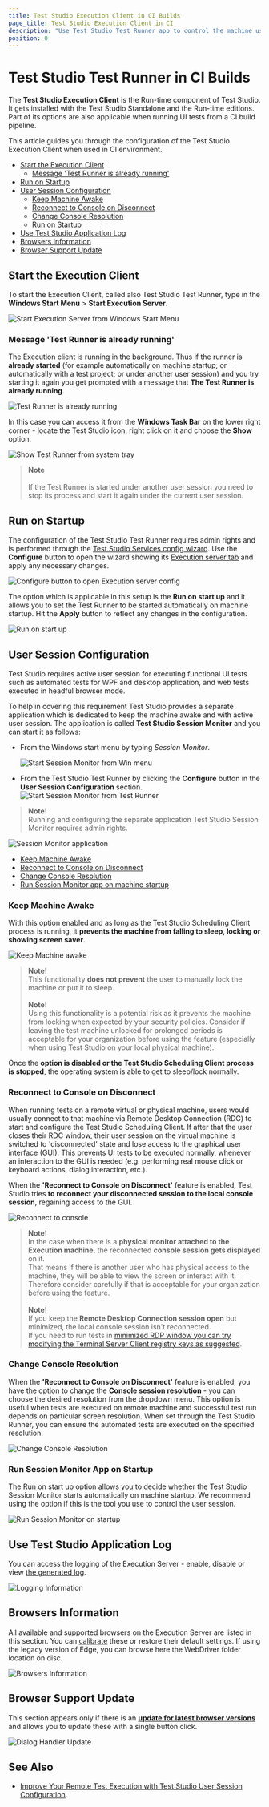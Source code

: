 ```yaml
---
title: Test Studio Execution Client in CI Builds
page_title: Test Studio Execution Client in CI
description: "Use Test Studio Test Runner app to control the machine user session when running UI tests as part of CI pipeline. "
position: 0
---
```

# Test Studio Test Runner in CI Builds

The **Test Studio Execution Client** is the Run-time component of Test Studio. It gets installed with the Test Studio Standalone and the Run-time editions. Part of its options are also applicable when running UI tests from a CI build pipeline.

This article guides you through the configuration of the Test Studio Execution Client when used in CI environment. 

<!-- no toc -->
- [Start the Execution Client](#start-the-execution-client)
    - [Message 'Test Runner is already running'](#message-test-runner-is-already-running)
- [Run on Startup](#run-on-startup)
- [User Session Configuration](#user-session-configuration)
  - [Keep Machine Awake](#keep-machine-awake)
  - [Reconnect to Console on Disconnect](#reconnect-to-console-on-disconnect)
  - [Change Console Resolution](#change-console-resolution)
  - [Run on Startup](#run-on-startup-1)
- [Use Test Studio Application Log](#use-test-studio-application-log)
- [Browsers Information](#browsers-information)
- [Browser Support Update](#browser-support-update)



## Start the Execution Client

To start the Execution Client, called also Test Studio Test Runner, type in the __Windows Start Menu__ > **Start Execution Server**.

![Start Execution Server from Windows Start Menu][1a]

### Message 'Test Runner is already running'

The Execution client is running in the background. Thus if the runner is __already started__ (for example automatically on machine startup; or automatically with a test project; or under another user session) and you try starting it again you get prompted with a message that **The Test Runner is already running**. 

![Test Runner is already running][0]

In this case you can access it from the __Windows Task Bar__ on the lower right corner - locate the Test Studio icon, right click on it and choose the **Show** option. 

![Show Test Runner from system tray][1]

> __Note__
><br>
><br>
> If the Test Runner is started under another user session you need to stop its process and start it again under the current user session. 

## Run on Startup

The configuration of the Test Studio Test Runner requires admin rights and is performed through the <a href="/automated-tests/scheduling/multiple-machines-scheduling-setup/create-scheduling-server" target="_blank">Test Studio Services config wizard</a>. Use the __Configure__ button to open the wizard showing its <a href="/automated-tests/scheduling/multiple-machines-scheduling-setup/create-scheduling-server#execution-server-tab" target="_blank">Execution server tab</a> and apply any necessary changes. 

![Configure button to open Execution server config](/img/features/scheduling-test-runs/create-execution-server/fig2-configure-button.png)

The option which is applicable in this setup is the **Run on start up**  and it allows you to set the Test Runner to be started automatically on machine startup. Hit the __Apply__ button to reflect any changes in the configuration. 

![Run on start up][7]

## User Session Configuration

Test Studio requires active user session for executing functional UI tests such as automated tests for WPF and desktop application, and web tests executed in headful browser mode. 

To help in covering this requirement Test Studio provides a separate application which is dedicated to keep the machine awake and with active user session. The application is called __Test Studio Session Monitor__ and you can start it as follows: 

- From the Windows start menu by typing _Session Monitor_.
  
    ![Start Session Monitor from Win menu][8a]

- From the Test Studio Test Runner by clicking the __Configure__ button in the __User Session Configuration__ section. 
    ![Start Session Monitor from Test Runner][8b]

> __Note!__ 
><br> 
> Running and configuring the separate application Test Studio Session Monitor requires admin rights. 

![Session Monitor application][8]

* [Keep Machine Awake](#keep-machine-awake)
* [Reconnect to Console on Disconnect](#reconnect-to-console-on-disconnect)
* [Change Console Resolution](#change-console-resolution)
* [Run Session Monitor app on machine startup](#run-session-monitor-app-on-startup)

### Keep Machine Awake

With this option enabled and as long as the Test Studio Scheduling Client process is running, it __prevents the machine from falling to sleep, locking or showing screen saver__.

![Keep Machine awake][9]

> __Note!__ 
><br> 
> This functionality __does not prevent__ the user to manually lock the machine or put it to sleep.
><br> 
><br>
> __Note!__ 
><br> 
> Using this functionality is a potential risk as it prevents the machine from locking when expected by your security policies. Consider if leaving the test machine unlocked for prolonged periods is acceptable for your organization before using the feature (especially when using Test Studio on your local physical machine).

Once the __option is disabled or the Test Studio Scheduling Client process is stopped__, the operating system is able to get to sleep/lock normally.

### Reconnect to Console on Disconnect

When running tests on a remote virtual or physical machine, users would usually connect to that machine via Remote Desktop Connection (RDC) to start and configure the Test Studio Scheduling Client. If after that the user closes their RDC window, their user session on the virtual machine is switched to 'disconnected' state and lose access to the graphical user interface (GUI). This prevents UI tests to be executed normally, whenever an interaction to the GUI is needed (e.g. performing real mouse click or keyboard actions, dialog interaction, etc.).

When the __'Reconnect to Console on Disconnect'__ feature is enabled, Test Studio tries __to reconnect your disconnected session to the local console session__, regaining access to the GUI.

![Reconnect to console][10]

> __Note!__ 
><br>
> In the case when there is a __physical monitor attached to the Execution machine__, the reconnected __console session gets displayed__ on it.
><br>
> That means if there is another user who has physical access to the machine, they will be able to view the screen or interact with it. Therefore consider carefully if that is acceptable for your organization before using the feature.
><br>
><br>
> __Note!__ 
><br>
> If you keep the __Remote Desktop Connection session open__ but minimized, the local console session isn't reconnected.
><br>
> If you need to run tests in <a href="/knowledge-base/test-execution-kb/minimized-rdc" target="_blank">minimized RDP window you can try modifying the Terminal Server Client registry keys as suggested</a>.

### Change Console Resolution

When the __'Reconnect to Console on Disconnect'__ feature is enabled, you have the option to change the __Console session resolution__ - you can choose the desired resolution from the dropdown menu. This option is useful when tests are executed on remote machine and successful test run depends on particular screen resolution. When set through the Test Studio Runner, you can ensure the automated tests are executed on the specified resolution.

![Change Console Resolution][11]

### Run Session Monitor App on Startup 

The Run on start up option allows you to decide whether the Test Studio Session Monitor starts automatically on machine startup. We recommend using the option if this is the tool you use to control the user session. 

![Run Session Monitor on startup][12]

## Use Test Studio Application Log

You can access the logging of the Execution Server - enable, disable or view <a href="/knowledge-base/best-practices-kb/generate-application-log" target="_blank">the generated log</a>.

![Logging Information][6a]

## Browsers Information

All available and supported browsers on the Execution Server are listed in this section. You can <a href="/features/project-settings/browsers" target="_blank">calibrate</a> these or restore their default settings. If using the legacy version of Edge, you can browse here the WebDriver folder location on disc.

![Browsers Information][6b]


## Browser Support Update

This section appears only if there is an <a href="/features/dialogs-and-popups/dialog-handler-updater" target="_blank">__update for latest browser versions__</a> and allows you to update these with a single button click.

![Dialog Handler Update][6c]


## See Also

* <a href="https://www.telerik.com/blogs/improve-remote-test-execution-test-studio-user-session-configuration" target="_blank">Improve Your Remote Test Execution with Test Studio User Session Configuration</a>.

[0]: /img/features/scheduling-test-runs/create-execution-server/fig0.png
[1]: /img/features/scheduling-test-runs/create-execution-server/fig1.png
[1a]: /img/features/scheduling-test-runs/create-execution-server/fig1a.png
[2]: /img/features/scheduling-test-runs/create-execution-server/fig2.png
[3]: /img/features/scheduling-test-runs/create-execution-server/fig3.png
[4]: /img/features/scheduling-test-runs/create-execution-server/fig4.png
[5]: /img/features/scheduling-test-runs/create-execution-server/fig5.png
[6]: /img/features/scheduling-test-runs/create-execution-server/fig6.png
[6a]: /img/features/scheduling-test-runs/create-execution-server/fig6a.png
[6b]: /img/features/scheduling-test-runs/create-execution-server/fig6b.png
[6c]: /img/features/scheduling-test-runs/create-execution-server/fig6c.png
[7]: /img/features/scheduling-test-runs/create-execution-server/fig7.png
[8]: /img/features/scheduling-test-runs/create-execution-server/fig8.png
[8a]: /img/features/scheduling-test-runs/create-execution-server/start-session-monitor-win-menu.png
[8b]: /img/features/scheduling-test-runs/create-execution-server/start-session-monitor-config.png
[9]: /img/features/scheduling-test-runs/create-execution-server/fig9.png
[10]: /img/features/scheduling-test-runs/create-execution-server/fig10.png
[11]: /img/features/scheduling-test-runs/create-execution-server/fig11.png
[12]: /img/features/scheduling-test-runs/create-execution-server/fig12.png